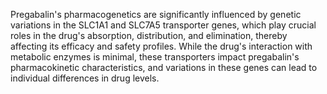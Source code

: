 Pregabalin's pharmacogenetics are significantly influenced by genetic variations in the SLC1A1 and SLC7A5 transporter genes, which play crucial roles in the drug's absorption, distribution, and elimination, thereby affecting its efficacy and safety profiles. While the drug's interaction with metabolic enzymes is minimal, these transporters impact pregabalin's pharmacokinetic characteristics, and variations in these genes can lead to individual differences in drug levels.